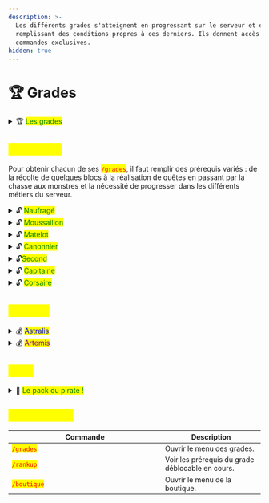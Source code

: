 ```yaml
---
description: >-
  Les différents grades s'atteignent en progressant sur le serveur et en
  remplissant des conditions propres à ces derniers. Ils donnent accès à des
  commandes exclusives.
hidden: true
---
```


# 🏆 Grades

<details>

<summary><span data-gb-custom-inline data-tag="emoji" data-code="1f3c6">🏆</span> <mark style="color:green;">Les grades</mark></summary>

Deux types de grades s'offrent à vous, ceux farmables et ceux payants. Ces derniers vous donnent accès à divers avantages.

<figure><img src="../../.gitbook/assets/image (62).png" alt="" width="440"><figcaption><p>Naufragé - Moussaillon - Matelot - Canonnier - Second - Capitaine - Corsaire<br>&#x26; Astralis - Artemis. </p></figcaption></figure>



* <mark style="color:yellow;">Les grades farmables</mark> : Naufragé (<mark style="color:green;">par défaut</mark>), Moussaillon, Matelot, Canonnier, Second, Capitaine et pour finir, Corsaire.
* <mark style="color:yellow;">Les grades boutique :</mark> Astralis et Artemis.



:bulb: En débloquant un grade supérieur, vous gardez les avantages des grades précédents.

</details>

## <mark style="color:yellow;">Farmables</mark>&#x20;

Pour obtenir chacun de ses <mark style="color:red;">`/grades`</mark>, il faut remplir des prérequis variés : de la récolte de quelques blocs à la réalisation de quêtes en passant par la chasse aux monstres et la nécessité de progresser dans les différents métiers du serveur.

<details>

<summary><span data-gb-custom-inline data-tag="emoji" data-code="1f513">🔓</span> <mark style="color:green;">Naufragé</mark></summary>

<figure><img src="../../.gitbook/assets/image (63).png" alt="" width="248"><figcaption></figcaption></figure>

Obtenu dès l'arrivée sur le serveur, trop classe ! 😎

</details>

<details>

<summary><span data-gb-custom-inline data-tag="emoji" data-code="1f513">🔓</span> <mark style="color:green;">Moussaillon</mark></summary>

<figure><img src="../../.gitbook/assets/image (64).png" alt="" width="299"><figcaption></figcaption></figure>

:bulb: Tout savoir sur les [warps](https://wiki.walyverse.fr/gameplay/homes-and-warps) !\
💸 Le <mark style="color:red;">`/pay all`</mark> permet de donner de l'argent à tous les joueurs connectés. Quelle générosité !

</details>

<details>

<summary><span data-gb-custom-inline data-tag="emoji" data-code="1f513">🔓</span> <mark style="color:green;">Matelot</mark></summary>

<figure><img src="../../.gitbook/assets/image (65).png" alt="" width="276"><figcaption></figcaption></figure>

<p align="center">🐲 La commande <mark style="color:red;"><code>/draco</code></mark> te donne le pouvoir de faire spawn le dragon, nommé Draco, dans la dimension de l'End, avec 4 cristaux de l'End ainsi que 10 000$ en parlant à <mark style="color:purple;">Norium</mark>. Une fois le dragon tué, le joueur l'ayant fait spawn récupère un fragment, au bout de deux fragments, il est possible d'acheter une clé ouvrant la caisse Draconique ! </p>

</details>

<details>

<summary><span data-gb-custom-inline data-tag="emoji" data-code="1f513">🔓</span> <mark style="color:green;">Canonnier</mark></summary>

<figure><img src="../../.gitbook/assets/image (66).png" alt="" width="279"><figcaption></figcaption></figure>

:bulb: Tout savoir sur les [Guildes](https://wiki.walyverse.fr/gameplay/astralya/guildes) !

</details>

<details>

<summary><span data-gb-custom-inline data-tag="emoji" data-code="1f513">🔓</span><mark style="color:green;">Second</mark></summary>

<figure><img src="../../.gitbook/assets/image (67).png" alt="" width="284"><figcaption></figcaption></figure>

:bulb: Les <mark style="color:red;">`/concours`</mark> sont lancés par des joueurs généreux dans le but de tirer aléatoirement un joueur connecté pour qu'il gagne la récompense choisie, soit de l'argent, des pièces d'or ou des rubis !&#x20;

</details>

<details>

<summary><span data-gb-custom-inline data-tag="emoji" data-code="1f513">🔓</span> <mark style="color:green;">Capitaine</mark></summary>

<figure><img src="../../.gitbook/assets/image (68).png" alt="" width="277"><figcaption></figcaption></figure>

Vois la vie en grand avec le grade <mark style="color:yellow;">Capitaine</mark> !&#x20;

</details>

<details>

<summary><span data-gb-custom-inline data-tag="emoji" data-code="1f513">🔓</span> <mark style="color:green;">Corsaire</mark></summary>

<figure><img src="../../.gitbook/assets/image (69).png" alt="" width="250"><figcaption></figcaption></figure>

Tu as maintenant la possibilité de monter tes métiers au niveau maximum !&#x20;

</details>

## <mark style="color:yellow;">Payants</mark>

<details>

<summary><span data-gb-custom-inline data-tag="emoji" data-code="1f4b0">💰</span> <mark style="color:blue;">Astralis</mark></summary>

<figure><img src="../../.gitbook/assets/image (2).png" alt="" width="327"><figcaption><p>Grade boutique permanent offrant de nombreux avantages.</p></figcaption></figure>

⚠️ Les avantages indiqués en jaune sont liés au grade même et donc non accessibles même si vous êtes <mark style="color:blue;">Astralis</mark> ou <mark style="color:purple;">Artemis</mark> !&#x20;

&#x20;   _Par exemple : un <mark style="color:blue;">Astralis</mark> qui n'a pas débloqué le grade farmable <mark style="color:green;">Second</mark>, ne peut ni lancer un <mark style="color:red;">`/concours`</mark>, ni montrer son inventaire dans le tchat à l'aide de la commande <mark style="color:red;">`[/inv]`</mark>._





</details>

<details>

<summary><span data-gb-custom-inline data-tag="emoji" data-code="1f4b0">💰</span> <mark style="color:purple;">Artemis</mark></summary>

Mis en place pour soutenir davantage le serveur, ce grade se renouvèle donc tous les mois et offre de nombreuses exclusivités.&#x20;

<p align="center"><img src="../../.gitbook/assets/image (4).png" alt="" data-size="original"></p>



⚠️ À savoir : Pour pouvoir acheter le grade <mark style="color:purple;">Artemis</mark>, il faut d'abord être <mark style="color:blue;">Astralis</mark>.

</details>

## <mark style="color:yellow;">Pack</mark>

<details>

<summary>🧐 <mark style="color:green;">Le pack du pirate !</mark></summary>

<figure><img src="../../.gitbook/assets/image (5).png" alt="" width="215"><figcaption></figcaption></figure>

:bulb: Le grade <mark style="color:blue;">Astralis</mark> t'intéresse ? Ce pack rentable pourrait te plaire !

</details>

## <mark style="color:yellow;">Commandes</mark>

<table><thead><tr><th width="292">Commande</th><th>Description</th></tr></thead><tbody><tr><td><mark style="color:red;"><code>/grades</code></mark></td><td>Ouvrir le menu des grades.</td></tr><tr><td><mark style="color:red;"><code>/rankup</code></mark></td><td>Voir les prérequis du grade déblocable en cours.</td></tr><tr><td><mark style="color:red;"><code>/boutique</code></mark></td><td>Ouvrir le menu de la boutique.</td></tr></tbody></table>
